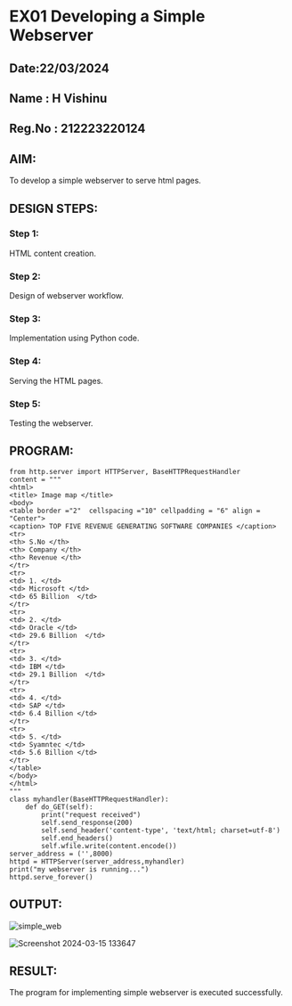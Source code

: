 # EX01 Developing a Simple Webserver
## Date:22/03/2024
## Name : H Vishinu
## Reg.No : 212223220124
## AIM:
To develop a simple webserver to serve html pages.
## DESIGN STEPS:
### Step 1: 
HTML content creation.
### Step 2:
Design of webserver workflow.
### Step 3:
Implementation using Python code.
### Step 4:
Serving the HTML pages.
### Step 5:
Testing the webserver.
## PROGRAM:
```
from http.server import HTTPServer, BaseHTTPRequestHandler
content = """
<html>
<title> Image map </title>
<body>
<table border ="2"  cellspacing ="10" cellpadding = "6" align = "Center"> 
<caption> TOP FIVE REVENUE GENERATING SOFTWARE COMPANIES </caption>
<tr>
<th> S.No </th>
<th> Company </th>
<th> Revenue </th>
</tr>
<tr>
<td> 1. </td>
<td> Microsoft </td>
<td> 65 Billion  </td>
</tr>
<tr>
<td> 2. </td>
<td> Oracle </td>
<td> 29.6 Billion  </td>
</tr>
<tr>
<td> 3. </td>
<td> IBM </td>
<td> 29.1 Billion  </td>
</tr> 
<tr>
<td> 4. </td>
<td> SAP </td>
<td> 6.4 Billion </td>
</tr> 
<tr>
<td> 5. </td>
<td> Syamntec </td>
<td> 5.6 Billion </td>
</tr>
</table>
</body>
</html>
"""
class myhandler(BaseHTTPRequestHandler):
    def do_GET(self):
        print("request received")
        self.send_response(200)
        self.send_header('content-type', 'text/html; charset=utf-8')
        self.end_headers()
        self.wfile.write(content.encode())
server_address = ('',8000)
httpd = HTTPServer(server_address,myhandler)
print("my webserver is running...")
httpd.serve_forever()
```
## OUTPUT:
![simple_web](https://github.com/VisHinu24/simplewebserver/assets/144244396/fcf3b704-06e7-4a9c-bd5a-003dd9d87412)

![Screenshot 2024-03-15 133647](https://github.com/VisHinu24/simplewebserver/assets/144244396/7a01c2b5-2157-4ee0-a0dc-d52e59959cbc)


## RESULT:
The program for implementing simple webserver is executed successfully.
